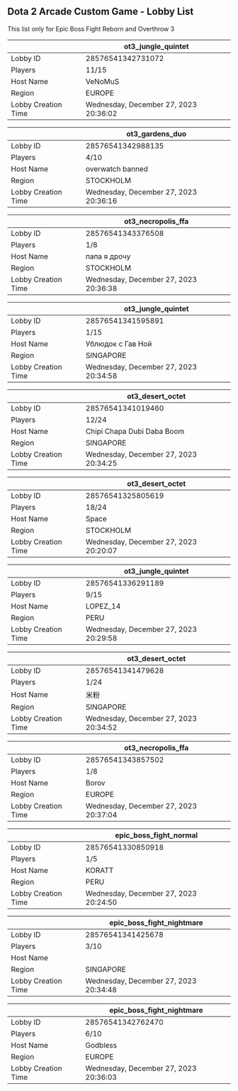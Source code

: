 ## Dota 2 Arcade Custom Game - Lobby List

This list only for Epic Boss Fight Reborn and Overthrow 3

|  | ot3_jungle_quintet |
| ------ | ------ |
| Lobby ID | 28576541342731072 |
| Players | 11/15 |
| Host Name | VeNoMuS |
| Region | EUROPE |
| Lobby Creation Time | Wednesday, December 27, 2023 20:36:02 |


|  | ot3_gardens_duo |
| ------ | ------ |
| Lobby ID | 28576541342988135 |
| Players | 4/10 |
| Host Name | overwatch banned |
| Region | STOCKHOLM |
| Lobby Creation Time | Wednesday, December 27, 2023 20:36:16 |


|  | ot3_necropolis_ffa |
| ------ | ------ |
| Lobby ID | 28576541343376508 |
| Players | 1/8 |
| Host Name | папа я дрочу |
| Region | STOCKHOLM |
| Lobby Creation Time | Wednesday, December 27, 2023 20:36:38 |


|  | ot3_jungle_quintet |
| ------ | ------ |
| Lobby ID | 28576541341595891 |
| Players | 1/15 |
| Host Name | Ублюдок с Гав Ной |
| Region | SINGAPORE |
| Lobby Creation Time | Wednesday, December 27, 2023 20:34:58 |


|  | ot3_desert_octet |
| ------ | ------ |
| Lobby ID | 28576541341019460 |
| Players | 12/24 |
| Host Name | Chipi Chapa Dubi Daba Boom |
| Region | SINGAPORE |
| Lobby Creation Time | Wednesday, December 27, 2023 20:34:25 |


|  | ot3_desert_octet |
| ------ | ------ |
| Lobby ID | 28576541325805619 |
| Players | 18/24 |
| Host Name | Space |
| Region | STOCKHOLM |
| Lobby Creation Time | Wednesday, December 27, 2023 20:20:07 |


|  | ot3_jungle_quintet |
| ------ | ------ |
| Lobby ID | 28576541336291189 |
| Players | 9/15 |
| Host Name | LOPEZ_14 |
| Region | PERU |
| Lobby Creation Time | Wednesday, December 27, 2023 20:29:58 |


|  | ot3_desert_octet |
| ------ | ------ |
| Lobby ID | 28576541341479628 |
| Players | 1/24 |
| Host Name | 米粉 |
| Region | SINGAPORE |
| Lobby Creation Time | Wednesday, December 27, 2023 20:34:52 |


|  | ot3_necropolis_ffa |
| ------ | ------ |
| Lobby ID | 28576541343857502 |
| Players | 1/8 |
| Host Name | Borov |
| Region | EUROPE |
| Lobby Creation Time | Wednesday, December 27, 2023 20:37:04 |


|  | epic_boss_fight_normal |
| ------ | ------ |
| Lobby ID | 28576541330850918 |
| Players | 1/5 |
| Host Name | KORATT |
| Region | PERU |
| Lobby Creation Time | Wednesday, December 27, 2023 20:24:50 |


|  | epic_boss_fight_nightmare |
| ------ | ------ |
| Lobby ID | 28576541341425678 |
| Players | 3/10 |
| Host Name | | Friend | |
| Region | SINGAPORE |
| Lobby Creation Time | Wednesday, December 27, 2023 20:34:48 |


|  | epic_boss_fight_nightmare |
| ------ | ------ |
| Lobby ID | 28576541342762470 |
| Players | 6/10 |
| Host Name | Godbless |
| Region | EUROPE |
| Lobby Creation Time | Wednesday, December 27, 2023 20:36:03 |


